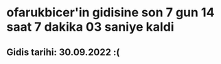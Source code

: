 # ofarukbicer'in gidisine son 7 gun 14 saat 7 dakika 03 saniye kaldi

## Gidis tarihi: 30.09.2022 :(